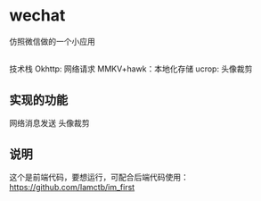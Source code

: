 # wechat
仿照微信做的一个小应用

##
技术栈
Okhttp: 网络请求
MMKV+hawk：本地化存储
ucrop: 头像裁剪

## 实现的功能
网络消息发送
头像裁剪

## 说明
这个是前端代码，要想运行，可配合后端代码使用：
https://github.com/Iamctb/im_first

